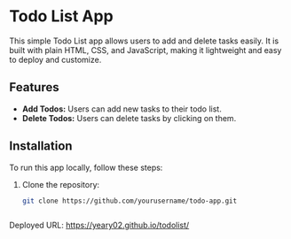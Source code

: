 # Todo List App

This simple Todo List app allows users to add and delete tasks easily. It is built with plain HTML, CSS, and JavaScript, making it lightweight and easy to deploy and customize.

## Features

- **Add Todos:** Users can add new tasks to their todo list.
- **Delete Todos:** Users can delete tasks by clicking on them.

## Installation

To run this app locally, follow these steps:

1. Clone the repository:
   ```bash
   git clone https://github.com/yourusername/todo-app.git



Deployed URL: https://yeary02.github.io/todolist/